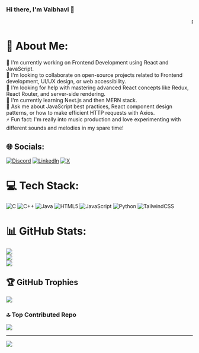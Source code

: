 ### Hi there, I'm Vaibhavi 👋
<marquee behavior="scroll" direction="left" scrollamount="6">Frontend Developer</marquee>

# 💫 About Me:
🔭 I'm currently working on Frontend Development using React and JavaScript.<br>👯 I'm looking to collaborate on open-source projects related to Frontend development, UI/UX design, or web accessibility.<br>🤝 I'm looking for help with mastering advanced React concepts like Redux, React Router, and server-side rendering.<br>🌱 I'm currently learning Next.js and then MERN stack.<br>💬 Ask me about JavaScript best practices, React component design patterns, or how to make efficient HTTP requests with Axios.<br>⚡ Fun fact:  I'm really into music production and love experimenting with different sounds and melodies in my spare time!


## 🌐 Socials:
[![Discord](https://img.shields.io/badge/Discord-%237289DA.svg?logo=discord&logoColor=white)](https://discord.gg/WTf4DFJs) [![LinkedIn](https://img.shields.io/badge/LinkedIn-%230077B5.svg?logo=linkedin&logoColor=white)](https://linkedin.com/in/vaibhavi0028) [![X](https://img.shields.io/badge/X-black.svg?logo=X&logoColor=white)](https://x.com/Vaibhavi028) 

# 💻 Tech Stack:
![C](https://img.shields.io/badge/c-%2300599C.svg?style=for-the-badge&logo=c&logoColor=white) ![C++](https://img.shields.io/badge/c++-%2300599C.svg?style=for-the-badge&logo=c%2B%2B&logoColor=white) ![Java](https://img.shields.io/badge/java-%23ED8B00.svg?style=for-the-badge&logo=openjdk&logoColor=white) ![HTML5](https://img.shields.io/badge/html5-%23E34F26.svg?style=for-the-badge&logo=html5&logoColor=white) ![JavaScript](https://img.shields.io/badge/javascript-%23323330.svg?style=for-the-badge&logo=javascript&logoColor=%23F7DF1E) ![Python](https://img.shields.io/badge/python-3670A0?style=for-the-badge&logo=python&logoColor=ffdd54) ![TailwindCSS](https://img.shields.io/badge/tailwindcss-%2338B2AC.svg?style=for-the-badge&logo=tailwind-css&logoColor=white)
# 📊 GitHub Stats:
![](https://github-readme-stats.vercel.app/api?username=Vaibhavi028&theme=dark&hide_border=false&include_all_commits=false&count_private=false)<br/>
![](https://github-readme-streak-stats.herokuapp.com/?user=Vaibhavi028&theme=dark&hide_border=false)<br/>
![](https://github-readme-stats.vercel.app/api/top-langs/?username=Vaibhavi028&theme=dark&hide_border=false&include_all_commits=false&count_private=false&layout=compact)

## 🏆 GitHub Trophies
![](https://github-profile-trophy.vercel.app/?username=Vaibhavi028&theme=discord&no-frame=false&no-bg=true&margin-w=4)

### 🔝 Top Contributed Repo
![](https://github-contributor-stats.vercel.app/api?username=Vaibhavi028&limit=5&theme=onedark&combine_all_yearly_contributions=true)

---
[![](https://visitcount.itsvg.in/api?id=Vaibhavi028&icon=0&color=1)](https://visitcount.itsvg.in)


